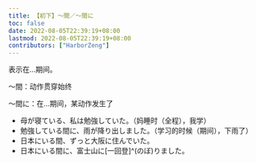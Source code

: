 ```yaml
---
title: 【初下】～間／～間に
toc: false
date: 2022-08-05T22:39:19+08:00
lastmod: 2022-08-05T22:39:19+08:00
contributors: ["HarborZeng"]
---
```


表示在...期间。

～間：动作贯穿始终

～間に：在...期间，某动作发生了

- 母が寝ている、私は勉強していた。（妈睡时（全程），我学）
- 勉強している間に、雨が降り出しました。（学习的时候（期间），下雨了）
- 日本にいる間、ずっと大阪に住んでいた。
- 日本にいる間に、富士山に[一回登]^(のぼ)りました。

